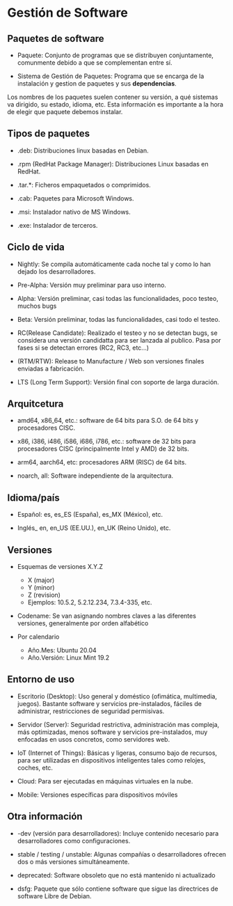 # Gestión de Software

## Paquetes de software

- Paquete: Conjunto de programas que se distribuyen conjuntamente, comunmente debido a que se complementan entre sí.

- Sistema de Gestión de Paquetes: Programa que se encarga de la instalación y gestion de paquetes y sus **dependencias**.

Los nombres de los paquetes suelen contener su versión, a qué sistemas va dirigido, su estado, idioma, etc. Esta información es importante a la hora de elegir que paquete debemos instalar.

## Tipos de paquetes

- .deb: Distribuciones linux basadas en Debian.

- .rpm (RedHat Package Manager): Distribuciones Linux basadas en RedHat.

- .tar.*: Ficheros empaquetados o comprimidos.

- .cab: Paquetes para Microsoft Windows.

- .msi: Instalador nativo de MS Windows.

- .exe: Instalador de terceros.

## Ciclo de vida

- Nightly: Se compila automáticamente cada noche tal y como lo han dejado los desarrolladores.

- Pre-Alpha: Versión muy preliminar para uso interno.

- Alpha: Versión preliminar, casi todas las funcionalidades, poco testeo, muchos bugs

- Beta: Versión preliminar, todas las funcionalidades, casi todo el testeo.

- RC(Release Candidate): Realizado el testeo y no se detectan bugs, se considera una versión candidatta para ser lanzada al publico. Pasa por fases si se detectan errores (RC2, RC3, etc...)

- (RTM/RTW): Release to Manufacture / Web son versiones finales enviadas a fabricación.

- LTS (Long Term Support): Versión final con soporte de larga duración.

## Arquitcetura

- amd64, x86_64, etc.: software de 64 bits para S.O. de 64 bits y procesadores CISC.

- x86, i386, i486, i586, i686, i786, etc.: software de 32 bits para procesadores CISC (principalmente Intel y AMD) de 32 bits. 

- arm64, aarch64, etc: procesadores ARM (RISC) de 64 bits.

- noarch, all: Software independiente de la arquitectura.

## Idioma/país

- Español: es, es_ES (España), es_MX (México), etc.

- Inglés_ en, en_US (EE.UU.), en_UK (Reino Unido), etc.

## Versiones

- Esquemas de versiones X.Y.Z
    - X (major)
    - Y (minor)
    - Z (revision)
    - Ejemplos: 10.5.2, 5.2.12.234, 7.3.4-335, etc.

- Codename: Se van asignando nombres claves a las diferentes versiones, generalmente por orden alfabético

- Por calendario
    - Año.Mes: Ubuntu 20.04
    - Año.Versión: Linux Mint 19.2

## Entorno de uso

- Escritorio (Desktop): Uso general y doméstico (ofimática, multimedia, juegos). Bastante software y servicios pre-instalados, fáciles de administrar, restricciones de seguridad permisivas.

- Servidor (Server): Seguridad restrictiva, administración mas compleja, más optimizadas, menos software y servicios pre-instalados, muy enfocadas en usos concretos, como servidores web.

- IoT (Internet of Things): Básicas y ligeras, consumo bajo de recursos, para ser utilizadas en dispositivos inteligentes tales como relojes, coches, etc.

- Cloud: Para ser ejecutadas en máquinas virtuales en la nube.

- Mobile: Versiones específicas para dispositivos móviles

## Otra información

- -dev (versión para desarrolladores): Incluye contenido necesario para desarrolladores como configuraciones.

- stable / testing / unstable: Algunas compañías o desarrolladores ofrecen dos o más versiones simultáneamente.

- deprecated: Software obsoleto que no está mantenido ni actualizado

- dsfg: Paquete que sólo contiene software que sigue las directrices de software Libre de Debian.